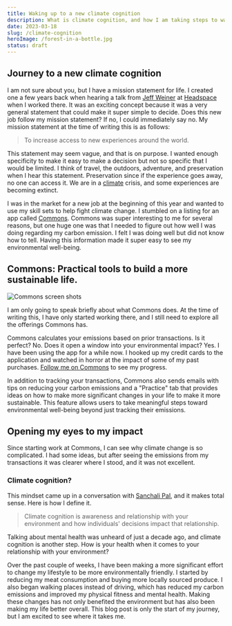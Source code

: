 ```yaml
---
title: Waking up to a new climate cognition
description: What is climate cognition, and how I am taking steps to wake up to my climate cognition.
date: 2023-03-18
slug: /climate-cognition
heroImage: /forest-in-a-bottle.jpg
status: draft
---
```


## Journey to a new climate cognition

I am not sure about you, but I have a mission statement for life. I created one a few years back when hearing a talk from [Jeff Weiner](https://www.linkedin.com/in/jeffweiner08/) at [Headspace](https://headspace.com/) when I worked there. It was an exciting concept because it was a very general statement that could make it super simple to decide. Does this new job follow my mission statement? If no, I could immediately say no. My mission statement at the time of writing this is as follows:

> To increase access to new experiences around the world.

This statement may seem vague, and that is on purpose. I wanted enough specificity to make it easy to make a decision but not so specific that I would be limited. I think of travel, the outdoors, adventure, and preservation when I hear this statement. Preservation since if the experience goes away, no one can access it. We are in a [climate](https://climate.nasa.gov/news/3246/nasa-says-2022-fifth-warmest-year-on-record-warming-trend-continues/) crisis, and some experiences are becoming extinct.

I was in the market for a new job at the beginning of this year and wanted to use my skill sets to help fight climate change. I stumbled on a listing for an app called [Commons](https://thecommons.earth). Commons was super interesting to me for several reasons, but one huge one was that I needed to figure out how well I was doing regarding my carbon emission. I felt I was doing well but did not know how to tell. Having this information made it super easy to see my environmental well-being.

## Commons: Practical tools to build a more sustainable life.

![Commons screen shots](/commons.png)

I am only going to speak briefly about what Commons does. At the time of writing this, I have only started working there, and I still need to explore all the offerings Commons has.

Commons calculates your emissions based on prior transactions. Is it perfect? No. Does it open a window into your environmental impact? Yes. I have been using the app for a while now. I hooked up my credit cards to the application and watched in horror at the impact of some of my past purchases. [Follow me on Commons](https://j09c5.app.link/QRWJqg8XVxb) to see my progress.

In addition to tracking your transactions, Commons also sends emails with tips on reducing your carbon emissions and a "Practice" tab that provides ideas on how to make more significant changes in your life to make it more sustainable. This feature allows users to take meaningful steps toward environmental well-being beyond just tracking their emissions.

## Opening my eyes to my impact

Since starting work at Commons, I can see why climate change is so complicated. I had some ideas, but after seeing the emissions from my transactions it was clearer where I stood, and it was not excellent.

### Climate cognition?

This mindset came up in a conversation with [Sanchali Pal](https://www.linkedin.com/in/sanchalipal/), and it makes total sense. Here is how I define it.

> Climate cognition is awareness and relationship with your environment and how individuals' decisions impact that relationship.

Talking about mental health was unheard of just a decade ago, and climate cognition is another step. How is your health when it comes to your relationship with your environment?

Over the past couple of weeks, I have been making a more significant effort to change my lifestyle to be more environmentally friendly. I started by reducing my meat consumption and buying more locally sourced produce. I also began walking places instead of driving, which has reduced my carbon emissions and improved my physical fitness and mental health. Making these changes has not only benefited the environment but has also been making my life better overall. This blog post is only the start of my journey, but I am excited to see where it takes me.
